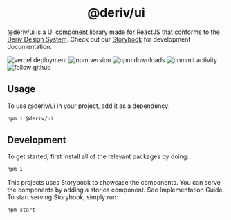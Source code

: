 <h1 align="center">@deriv/ui</h1>

@deriv/ui is a UI component library made for ReactJS that conforms to the [Deriv Design System](https://zeroheight.com/36313d3c8/p/439a5c-deriv-design-system). Check out our [Storybook](deriv-components.binary.sx/) for development documentation.

![vercel deployment](https://img.shields.io/github/deployments/binary-com/deriv-components/production?label=vercel%20) ![npm version](https://img.shields.io/npm/v/@deriv/ui) ![npm downloads](https://img.shields.io/npm/dt/@deriv/ui) ![commit activity](https://img.shields.io/github/commit-activity/m/binary-com/deriv-components) ![follow github](https://img.shields.io/github/stars/binary-com/deriv-components?style=social)

## Usage

To use @deriv/ui in your project, add it as a dependency:

```sh
npm i @deriv/ui
```

## Development

To get started, first install all of the relevant packages by doing:

```sh
npm i
```

This projects uses Storybook to showcase the components. You can serve the components by adding a stories component. See Implementation Guide. To start serving Storybook, simply run:

```sh
npm start
```
